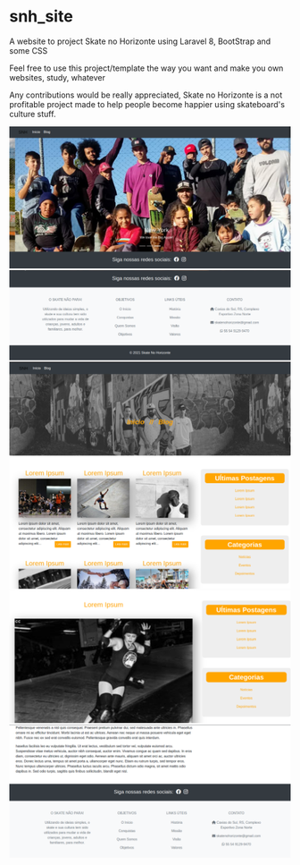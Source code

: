 # snh_site

A website to project Skate no Horizonte using Laravel 8, BootStrap and some CSS

Feel free to use this project/template the way you want and make you own websites, study, whatever

Any contributions would be really appreciated, Skate no Horizonte is a not profitable project made to help people become happier using skateboard's culture stuff.


![Home Page](public/img/1.png)
![Home Page](public/img/2.png)
![Blog Page](public/img/3.png)
![Blog Page](public/img/4.png)
![Blog Page](public/img/5.png)
![Footer](public/img/6.png)